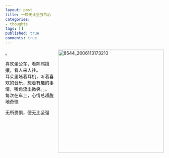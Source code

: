 ```yaml
---
layout: post
title: 一颗无比坚强的心
categories:
- thoughts
tags: []
published: true
comments: true
---
```

<p>。<img height="326" alt="8544_2006113173210" src="http://images.blogcn.com/2007/7/6/4/walkerwang,20070706165842943.jpg" width="336" align="right" border="0" />
<p>喜欢坐公车，看熙熙攘攘，看人来人往。<br />耳朵里堵着耳机，听着喜欢的音乐，想着有趣的事情，嘴角流出微笑。。。<br />每次在车上，心情总超脱地奇怪</p>
<p>无所畏惧，便无比坚强</p></p>
